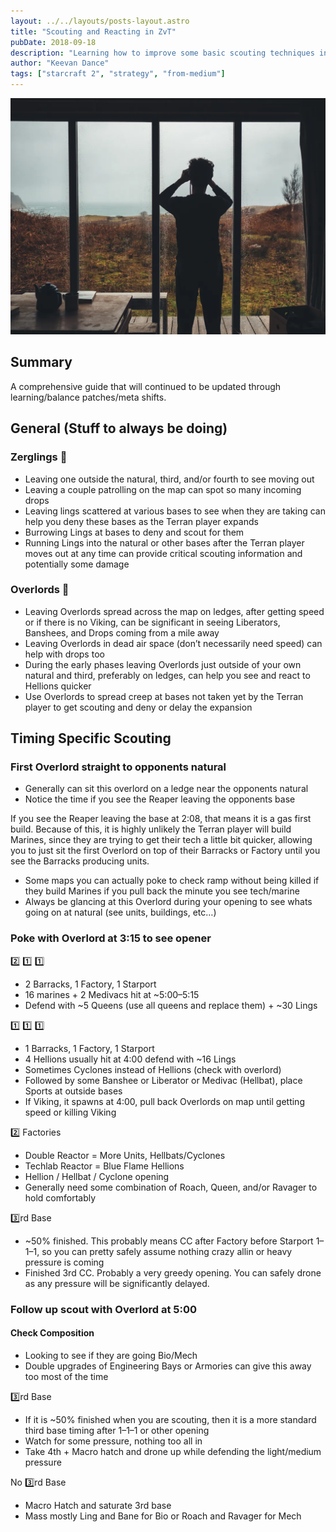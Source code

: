 ```yaml
---
layout: ../../layouts/posts-layout.astro
title: "Scouting and Reacting in ZvT"
pubDate: 2018-09-18
description: "Learning how to improve some basic scouting techniques in ZvT"
author: "Keevan Dance"
tags: ["starcraft 2", "strategy", "from-medium"]
---
```


![watching for those medivacs incoming — by Andrew Ridley on Unsplash](../../public/scouting-and-reacting-in-zvt-image-1.webp)

## Summary

A comprehensive guide that will continued to be updated through learning/balance patches/meta shifts.

## General (Stuff to always be doing)

### Zerglings 🐜

- Leaving one outside the natural, third, and/or fourth to see moving out
- Leaving a couple patrolling on the map can spot so many incoming drops
- Leaving lings scattered at various bases to see when they are taking can help you deny these bases as the Terran player expands
- Burrowing Lings at bases to deny and scout for them
- Running Lings into the natural or other bases after the Terran player moves out at any time can provide critical scouting information and potentially some damage

### Overlords 🎊

- Leaving Overlords spread across the map on ledges, after getting speed or if there is no Viking, can be significant in seeing Liberators, Banshees, and Drops coming from a mile away
- Leaving Overlords in dead air space (don’t necessarily need speed) can help with drops too
- During the early phases leaving Overlords just outside of your own natural and third, preferably on ledges, can help you see and react to Hellions quicker
- Use Overlords to spread creep at bases not taken yet by the Terran player to get scouting and deny or delay the expansion

## Timing Specific Scouting

### First Overlord straight to opponents natural

- Generally can sit this overlord on a ledge near the opponents natural
- Notice the time if you see the Reaper leaving the opponents base

If you see the Reaper leaving the base at 2:08, that means it is a gas first build. Because of this, it is highly unlikely the Terran player will build Marines, since they are trying to get their tech a little bit quicker, allowing you to just sit the first Overlord on top of their Barracks or Factory until you see the Barracks producing units.

- Some maps you can actually poke to check ramp without being killed if they build Marines if you pull back the minute you see tech/marine
- Always be glancing at this Overlord during your opening to see whats going on at natural (see units, buildings, etc…)

### Poke with Overlord at 3:15 to see opener

2️⃣ 1️⃣ 1️⃣

- 2 Barracks, 1 Factory, 1 Starport
- 16 marines + 2 Medivacs hit at ~5:00–5:15
- Defend with ~5 Queens (use all queens and replace them) + ~30 Lings

1️⃣ 1️⃣ 1️⃣

- 1 Barracks, 1 Factory, 1 Starport
- 4 Hellions usually hit at 4:00 defend with ~16 Lings
- Sometimes Cyclones instead of Hellions (check with overlord)
- Followed by some Banshee or Liberator or Medivac (Hellbat), place Sports at outside bases
- If Viking, it spawns at 4:00, pull back Overlords on map until getting speed or killing Viking

2️⃣ Factories

- Double Reactor = More Units, Hellbats/Cyclones
- Techlab Reactor = Blue Flame Hellions
- Hellion / Hellbat / Cyclone opening
- Generally need some combination of Roach, Queen, and/or Ravager to hold comfortably

3️⃣rd Base

- ~50% finished. This probably means CC after Factory before Starport 1–1–1, so you can pretty safely assume nothing crazy allin or heavy pressure is coming
- Finished 3rd CC. Probably a very greedy opening. You can safely drone as any pressure will be significantly delayed.

### Follow up scout with Overlord at 5:00

#### Check Composition

- Looking to see if they are going Bio/Mech
- Double upgrades of Engineering Bays or Armories can give this away too most of the time

3️⃣rd Base

- If it is ~50% finished when you are scouting, then it is a more standard third base timing after 1–1–1 or other opening
- Watch for some pressure, nothing too all in
- Take 4th + Macro hatch and drone up while defending the light/medium pressure

No 3️⃣rd Base

- Macro Hatch and saturate 3rd base
- Mass mostly Ling and Bane for Bio or Roach and Ravager for Mech
